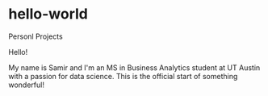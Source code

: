 # hello-world
Personl Projects

Hello!

My name is Samir and I'm an MS in Business Analytics student at UT Austin with a passion for data science.
This is the official start of something wonderful!
